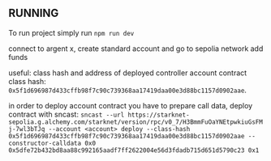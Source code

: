 ## RUNNING 
To run project simply run `npm run dev`

connect to argent x, create standard account and go to sepolia network
add funds 


useful:
class hash and address of deployed controller account contract 
class hash: `0x5f1d696987d433cffb98f7c90c739368aa17419daa00e3d88bc1157d0902aae`.

in order to deploy account contract you have to prepare call data, deploy contract with sncast:
` sncast --url https://starknet-sepolia.g.alchemy.com/starknet/version/rpc/v0_7/H3BmmFuOaYNEtpwkiuGsFMj-7wl3bTJq --account <account> deploy --class-hash 0x5f1d696987d433cffb98f7c90c739368aa17419daa00e3d88bc1157d0902aae --constructor-calldata 0x0 0x5dfe72b432bd8aa88c992165aadf7ff2622004e56d3fdadb715d651d5790c23 0x1 `

